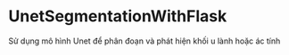 # UnetSegmentationWithFlask
Sử dụng mô hình Unet để phân đoạn và phát hiện khối u lành hoặc ác tính 
